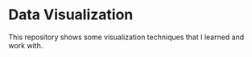 # Data Visualization
This repository shows some visualization techniques that I learned and work with. 
